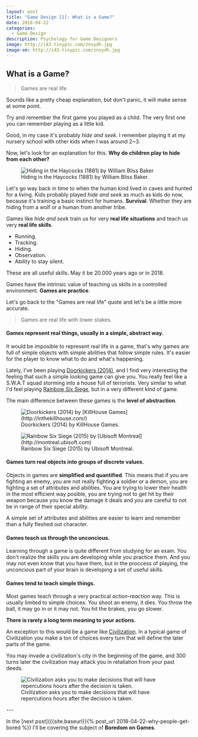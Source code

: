 ```yaml
---
layout: post
title: "Game Design [1]: What is a Game?"
date: 2018-04-22
categories:
  - Game-Design
description: Psychology for Game Designers
image: http://i43.tinypic.com/znsydh.jpg
image-sm: http://i43.tinypic.com/znsydh.jpg
---
```


## What is a Game?

> Games are real life.

Sounds like a pretty cheap explanation, but don't panic, it will make sense at some point.

Try and remember the first game you played as a child. The very first one you can remember playing as a little kid.

Good, in my case it's probably *hide and seek*. I remember playing it at my nursery school with other kids when I was around 2~3.

Now, let's look for an explanation for this. **Why do children play to hide from each other?**

<figure>
  <img src="https://upload.wikimedia.org/wikipedia/commons/thumb/f/fd/Hiding_in_the_Haycocks_%281881%29_by_William_Bliss_Baker.jpg/800px-Hiding_in_the_Haycocks_%281881%29_by_William_Bliss_Baker.jpg" alt="Hiding in the Haycocks (1881) by William Bliss Baker"/>
  <figcaption>Hiding in the Haycocks (1881) by William Bliss Baker.</figcaption>
</figure>

Let's go way back in time to when the human kind lived in caves and hunted for a living. Kids probably played *hide and seek* as much as kids do now, because it's training a basic instinct for humans. **Survival**. Whether they are hiding from a wolf or a human from another tribe.

Games like *hide and seek* train us for very **real life situations** and teach us very **real life skills**.

* Running.
* Tracking.
* Hiding.
* Observation.
* Ability to stay silent.

These are all useful skills. May it be 20.000 years ago or in 2018.

Games have the intrinsic value of teaching us skills in a controlled environment. **Games are practice**.

Let's go back to the "Games are real life" quote and let's be a little more accurate.

> Games are real life with lower stakes.

#### Games represent real things, usually in a simple, abstract way.

It would be imposible to represent real life in a game, that's why games are full of simple objects with simple abilities that follow simple rules. It's easier for the player to know what to do and what's happening.

Lately, I've been playing [Doorkickers (2014)](http://store.steampowered.com/app/248610/Door_Kickers), and I find very interesting the feeling that such a simple looking game can give you. You really feel like a S.W.A.T squad storming into a house full of terrorists. Very similar to what I'd feel playing [Rainbow Six Siege](http://store.steampowered.com/app/359550/Tom_Clancys_Rainbow_Six_Siege/), but in a very different kind of game.

The main difference between these games is the **level of abstraction**.


<figure>
  <img src="https://www.pcgamesn.com/sites/default/files/door%20kickers%20alpha%208%20alsdn.png" alt="Doorkickers (2014) by [KillHouse Games](http://inthekillhouse.com/)"/>
  <figcaption>Doorkickers (2014) by KillHouse Games.</figcaption>
</figure>

<figure>
  <img src="https://www.instant-gaming.com/images/products/406/screenshot/406-4.jpg" alt="Rainbow Six Siege (2015) by [Ubisoft Montreal](http://montreal.ubisoft.com)"/>
  <figcaption>Rainbow Six Siege (2015) by Ubisoft Montreal.</figcaption>
</figure>

#### Games turn real objects into groups of discrete values.

Objects in games are **simplified and quantified**. This means that if you are fighting an enemy, you are not really fighting a soldier or a demon, you are fighting a set of attributes and abilities.
You are trying to lower their health in the most efficient way posible, you are trying not to get hit by their weapon because you know the damage it deals and you are careful to not be in range of their special ability.

A simple set of attributes and abilities are easier to learn and remember than a fully fleshed out character.

#### Games teach us through the unconcious.

Learning through a game is quite different from studying for an exam. You don't realize the skills you are developing while you practice them. And you may not even know that you have them, but in the proccess of playing, the unconcious part of your brain is developing a set of useful skills.

#### Games tend to teach simple things.

Most games teach through a very practical *action-reaction* way. This is usually limited to simple choices.
You shoot an enemy, it dies. You throw the ball, it may go in or it may not. You hit the brakes, you go slower.

**There is rarely a long term meaning to your actions.**

An exception to this would be a game like [Civilization](https://civilization.com/). In a typical game of Civilization you make a ton of choices every turn that will define the later parts of the game.

You may invade a civilization's city in the beginning of the game, and 300 turns later the civilization may attack you in retaliation from your past deeds.

<figure>
  <img src="https://cdn.gamer-network.net/2015/articles/1/8/6/3/5/5/3/civilization-6-strategies-early-mid-late-game-phases-4879-1476986313718.jpg/EG11/thumbnail/1200x630/format/jpg/1864787.jpg" alt="Civilization asks you to make decisions that will have repercutions hours after the decision is taken."/>
  <figcaption>Civilization asks you to make decisions that will have repercutions hours after the decision is taken.</figcaption>
</figure>
---

In the [next post]({{site.baseurl}}{% post_url 2018-04-22-why-people-get-bored %}) I'll be covering the subject of **Boredom on Games**.